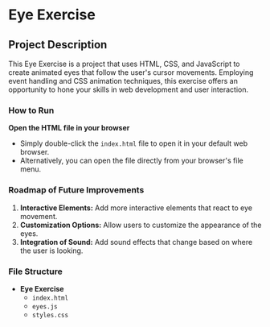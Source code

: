 # Eye Exercise

## Project Description
This Eye Exercise is a project that uses HTML, CSS, and JavaScript to create animated eyes that follow the user's cursor movements. Employing event handling and CSS animation techniques, this exercise offers an opportunity to hone your skills in web development and user interaction.

### How to Run
**Open the HTML file in your browser**
   - Simply double-click the `index.html` file to open it in your default web browser.
   - Alternatively, you can open the file directly from your browser's file menu.

### Roadmap of Future Improvements 
1. **Interactive Elements:** Add more interactive elements that react to eye movement.
2. **Customization Options:** Allow users to customize the appearance of the eyes.
3. **Integration of Sound:** Add sound effects that change based on where the user is looking.

### File Structure
- **Eye Exercise**
  - `index.html`
  - `eyes.js`
  - `styles.css`

